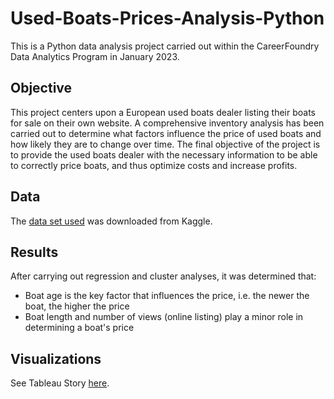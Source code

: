 # Used-Boats-Prices-Analysis-Python
This is a Python data analysis project carried out within the CareerFoundry Data Analytics Program in January 2023.
## Objective
This project centers upon a European used boats dealer listing their boats for sale on their own website. A comprehensive inventory analysis has been carried out to determine what factors influence the price of used boats and how likely they are to change over time. The final objective of the project is to provide the used boats dealer with the necessary information to be able to correctly price boats, and thus optimize costs and increase profits.
## Data
The [data set used](https://www.kaggle.com/datasets/karthikbhandary2/boat-sales) was downloaded from Kaggle.
## Results
After carrying out regression and cluster analyses, it was determined that:
- Boat age is the key factor that influences the price, i.e. the newer the boat, the higher the price
- Boat length and number of views (online listing) play a minor role in determining a boat's price
## Visualizations
See Tableau Story [here](https://public.tableau.com/app/profile/lisa1238/viz/A6UsedBoatsDealer/UsedBoats-InventoryAnalysisPriceDeterminationFactors).
